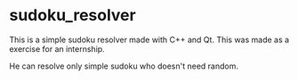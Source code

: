 # sudoku_resolver

This is a simple sudoku resolver made with C++ and Qt.
This was made as a exercise for an internship.

He can resolve only simple sudoku who doesn't need random.

